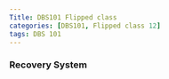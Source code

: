 ```yaml
---
Title: DBS101 Flipped class 
categories: [DBS101, Flipped class 12]
tags: DBS 101
---
```

### Recovery System
